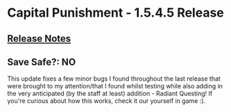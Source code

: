 # **Capital Punishment - 1.5.4.5 Release**

## **[Release Notes](https://www.modlists.net/docs/2capitalpunishment/Release-Notes#release-1545---unreleased)**
## **Save Safe?: NO**

This update fixes a few minor bugs I found throughout the last release that were brought to my attention/that I found whilst testing while also adding in the very anticipated (by the staff at least) addition - Radiant Questing! If you're curious about how this works, check it our yourself in game :).
